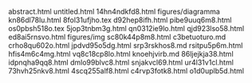 abstract.html
untitled.html
14hn4ndkfd8.html
figures/diagramma
kn86dl78lu.html
8fol31ufjho.tex
d92hep8ifh.html
pibe9uuq6m8.html
os0pbsh518o.tex
5jop3tnbm3g.html
qn0312ie9lo.html
qjd923lso58.html
ed8ai5rnsvo.html
figures/img
sc80k44p8m8.html
c3betuoturo.md
crho8qu602o.html
jpdvd95o5dg.html
srp3rskhos8.md
rsitpu5p6m.html
hfis4m6c4mg.html
vq8c18cp8lo.html
knoehjvirb.md
86ljejkja38.html
idpnqha9qq8.html
dmlo99blvc8.html
snjakvcl69.html
ur4l31v1cl.html
73hvh25nkv8.html
4scq255alf8.html
c4rvp3fotk8.html
o1d0uplb5d.html